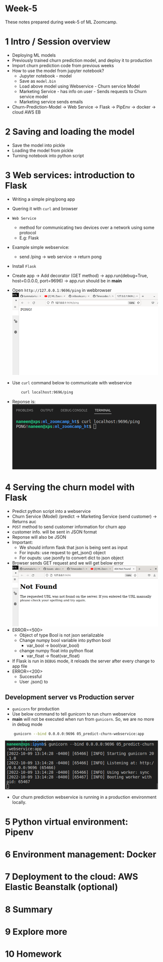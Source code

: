# Week-5
These notes prepared during week-5 of ML Zoomcamp. 

# 1 Intro / Session overview
- Deploying ML models
- Previously trained churn prediction model, and deploy it to production 
- Import churn prediction code from previous weeks
- How to use the model from jupyter notebook? 
    - Jupyter notebook - model 
    - Save as `model.bin`
    - Load above model using Webservice - Churn service Model 
    - Marketing Service - has info on user - Sends requests to Churn service model 
    - Marketing service sends emails
- Churn-Prediction-Model -> Web Service -> Flask -> PipEnv -> docker -> cloud AWS EB

# 2 Saving and loading the model
- Save the model into pickle
- Loading the model from pickle
- Turning notebook into python script

# 3 Web services: introduction to Flask
- Writing a simple ping/pong app 
- Quering it with `curl` and browser
- `Web Service` 
    - method for communicating two devices over a network using some protocol 
    - E.g: Flask 
- Example simple webservice:
    - send /ping  -> web service -> return pong
- Install `Flask`
- Create app -> Add decorator (GET method) -> app.run(debug=True, host=0.0.0.0, port=9696) -> app.run should be in __main__
- Open `http://127.0.0.1:9696/ping` in webbrowser
![webservice-ping](./../images/webservice_ping_pong.png)

- Use `curl` command below to communicate with webservice
    ```sh
        curl localhost:9696/ping
    ```
- Reponse is:
![curl-ping](./../images/curl_ping.png)


# 4 Serving the churn model with Flask
- Predict python script into a webservice
- Churn Service (Model) /predict -> Marketing Service (send customer) -> Returns auc
- `POST` method to send customer information for churn app
- customer info. will be sent in JSON format 
- Reponse will also be JSON 
- Important:    
    - We should inform flask that json is being sent as input
    - For inputs: use request to get_json() object 
    - For ouputs: use jsonify to convert dict to json object
- Browser sends GET request and we will get below error
![Browser GET request error](./../images/webservice_churn_prediction_error.png)
- ERROR=<500>
    - Object of type Bool is not json serializable
    - Change numpy bool variable into python bool 
        - var_bool -> bool(var_bool)
    - change numpy float into python float 
        - var_float -> float(var_float)
- If Flask is run in `DEBUG` mode, it reloads the server after every change to app file 
- ERROR=<200>
    - Successful 
    - User .json() to 
## Development server vs Production server
- `gunicorn` for production
- Use below command to tell gunicorn to run churn webservice 
- __main__ will not be executed when run from `gunicorn`. So, we are no more in debug mode
```sh
    gunicorn --bind 0.0.0.0:9696 05_predict-churn-webservice:app
```
![Production webserice churn prediction](./../images/prod_gunicorn_webservice_churn_prediction.png)
- Our churn prediction webservice is running in a production environment locally. 


# 5 Python virtual environment: Pipenv


# 6 Environment management: Docker


# 7 Deployment to the cloud: AWS Elastic Beanstalk (optional)


# 8 Summary


# 9 Explore more


# 10 Homework
